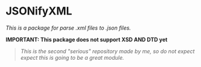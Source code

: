 # JSONifyXML

_This is a package for parse .xml files to .json files._

__IMPORTANT: This package does not support XSD AND DTD yet__

> _This is the second "serious" repository made by me, so do not expect expect this is going to be a great module._
